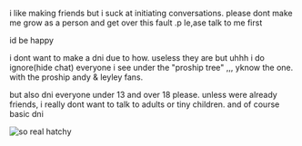 i like making friends but i suck at initiating conversations. please dont make me grow as a person and get over this fault .p le,ase talk to me first
<P> id be happy </P>
<p> i dont want to make a dni due to how. useless they are but uhhh i do ignore(hide chat) everyone i see under the "proship tree" ,,, yknow the one. with the proship andy & leyley fans.</p>
<p> but also dni everyone under 13 and over 18 please. unless were already friends, i really dont want to talk to adults or tiny children. and of course basic dni</p>

![so real hatchy](https://github.com/user-attachments/assets/3b883df3-fff2-4db7-b0f0-3d0de7e41e3a)
